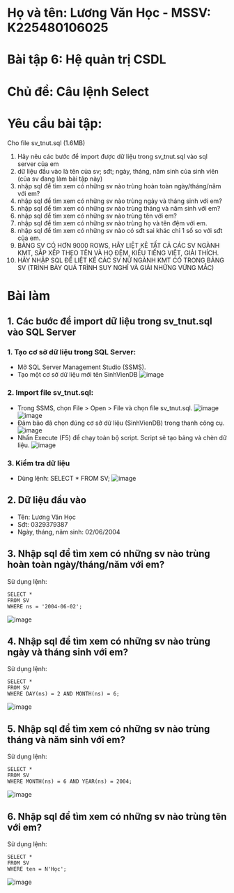 # Họ và tên: Lương Văn Học - MSSV: K225480106025
# Bài tập 6: Hệ quản trị CSDL
# Chủ đề: Câu lệnh Select
# Yêu cầu bài tập: 
Cho file sv_tnut.sql (1.6MB)
1. Hãy nêu các bước để import được dữ liệu trong sv_tnut.sql vào sql server của em
2. dữ liệu đầu vào là tên của sv; sđt; ngày, tháng, năm sinh của sinh viên (của sv đang làm bài tập này)
3. nhập sql để tìm xem có những sv nào trùng hoàn toàn ngày/tháng/năm với em?
4. nhập sql để tìm xem có những sv nào trùng ngày và tháng sinh với em?
5. nhập sql để tìm xem có những sv nào trùng tháng và năm sinh với em?
6. nhập sql để tìm xem có những sv nào trùng tên với em?
7. nhập sql để tìm xem có những sv nào trùng họ và tên đệm với em.
8. nhập sql để tìm xem có những sv nào có sđt sai khác chỉ 1 số so với sđt của em.
9. BẢNG SV CÓ HƠN 9000 ROWS, HÃY LIỆT KÊ TẤT CẢ CÁC SV NGÀNH KMT, SẮP XẾP THEO TÊN VÀ HỌ ĐỆM, KIỂU TIẾNG  VIỆT, GIẢI THÍCH.
10. HÃY NHẬP SQL ĐỂ LIỆT KÊ CÁC SV NỮ NGÀNH KMT CÓ TRONG BẢNG SV (TRÌNH BÀY QUÁ TRÌNH SUY NGHĨ VÀ GIẢI NHỮNG VỨNG MẮC)
# Bài làm
## 1. Các bước để import dữ liệu trong sv_tnut.sql vào SQL Server
### 1. Tạo cơ sở dữ liệu trong SQL Server:
- Mở SQL Server Management Studio (SSMS).
- Tạo một cơ sở dữ liệu mới tên SinhVienDB
![image](https://github.com/user-attachments/assets/bad42a7b-0543-4548-898e-311c64c69f2d)
### 2. Import file sv_tnut.sql:
- Trong SSMS, chọn File > Open > File và chọn file sv_tnut.sql.
![image](https://github.com/user-attachments/assets/34222402-32a7-4b02-a59d-7eab0d3f8c8e)
![image](https://github.com/user-attachments/assets/d95e7dcb-cc11-4971-a8e9-5da9a84e22c5)
- Đảm bảo đã chọn đúng cơ sở dữ liệu (SinhVienDB) trong thanh công cụ.
![image](https://github.com/user-attachments/assets/338360ba-3259-447e-ba6a-eae1ebc04094)
- Nhấn Execute (F5) để chạy toàn bộ script. Script sẽ tạo bảng và chèn dữ liệu.
![image](https://github.com/user-attachments/assets/06b45e9b-6783-4483-91ab-b2055d0ad699)
### 3. Kiểm tra dữ liệu
- Dùng lệnh: SELECT * FROM SV;
![image](https://github.com/user-attachments/assets/65681ce2-9c83-44e5-9ae7-ddd53a29a15c)
## 2. Dữ liệu đầu vào 
- Tên: Lương Văn Học
- Sđt: 0329379387
- Ngày, tháng, năm sinh: 02/06/2004
## 3. Nhập sql để tìm xem có những sv nào trùng hoàn toàn ngày/tháng/năm với em?
Sử dụng lệnh:
```
SELECT *
FROM SV
WHERE ns = '2004-06-02';
```
![image](https://github.com/user-attachments/assets/1fb470d0-d576-4796-be8d-c7b565228540)
## 4. Nhập sql để tìm xem có những sv nào trùng ngày và tháng sinh với em?
Sử dụng lệnh:
```
SELECT *
FROM SV
WHERE DAY(ns) = 2 AND MONTH(ns) = 6;
```
![image](https://github.com/user-attachments/assets/c1427a59-f059-4287-a693-95bca2e0e98d)
## 5. Nhập sql để tìm xem có những sv nào trùng tháng và năm sinh với em?
Sử dụng lệnh:
```
SELECT *
FROM SV
WHERE MONTH(ns) = 6 AND YEAR(ns) = 2004;
```
![image](https://github.com/user-attachments/assets/a4813c10-9d7d-4ef9-a608-0b38a04ba155)
## 6. Nhập sql để tìm xem có những sv nào trùng tên với em?
Sử dụng lệnh:
```
SELECT *
FROM SV
WHERE ten = N'Học';
```
![image](https://github.com/user-attachments/assets/f40d8584-cd22-4bcb-ac8c-d15e93182edc)







